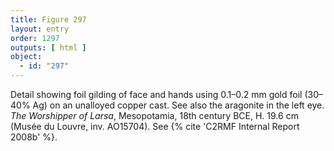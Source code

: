 ```yaml
---
title: Figure 297
layout: entry
order: 1297
outputs: [ html ]
object:
  - id: "297"
---
```


Detail showing foil gilding of face and hands using 0.1–0.2 mm gold foil (30–40% Ag) on an unalloyed copper cast. See also the aragonite in the left eye. *The Worshipper of Larsa*, Mesopotamia, 18th century BCE, H. 19.6 cm (Musée du Louvre, inv. AO15704). See {% cite 'C2RMF Internal Report 2008b' %}.
